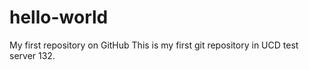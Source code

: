 # hello-world
My first repository on GitHub
This is my first git repository in UCD test server 132.
